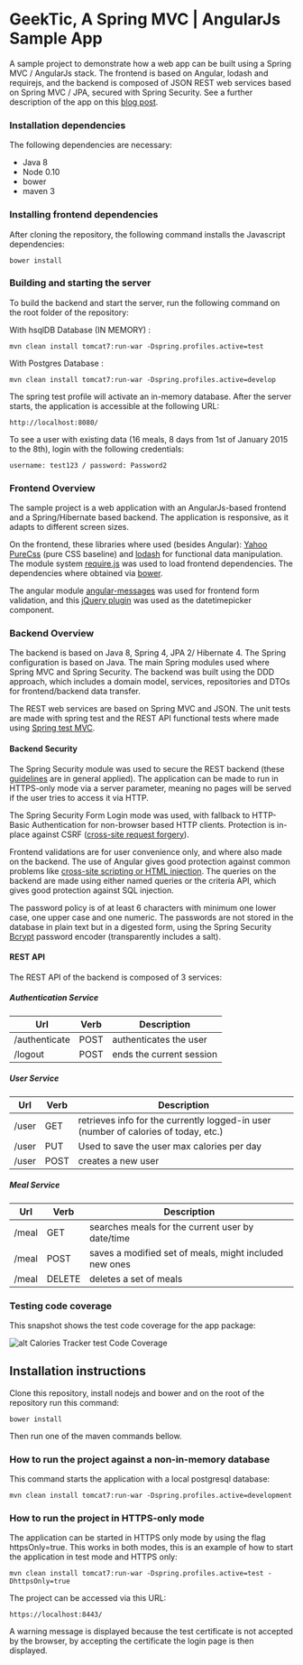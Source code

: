 # GeekTic, A Spring MVC | AngularJs Sample App #

A sample project to demonstrate how a web app can be built using a Spring MVC / AngularJs stack. The frontend is based on Angular, lodash and requirejs, and the backend is composed of JSON REST web services based on Spring MVC / JPA, secured with Spring Security. See a further description of the app on this [blog post](http://blog.jhades.org/developing-a-modern-java-8-web-app-with-spring-mvc-and-angularjs/).

### Installation dependencies ###

The following dependencies are necessary: 

 - Java 8
 - Node 0.10
 - bower
 - maven 3

### Installing frontend dependencies ###

After cloning the repository, the following command installs the Javascript dependencies:

    bower install

### Building and starting the server ###

To build the backend and start the server, run the following command on the root folder of the repository:

With hsqlDB Database (IN MEMORY) :

    mvn clean install tomcat7:run-war -Dspring.profiles.active=test
 
 With Postgres Database :
 
    mvn clean install tomcat7:run-war -Dspring.profiles.active=develop

The spring test profile will activate an in-memory database. After the server starts, the application is accessible at the following URL:

    http://localhost:8080/

To see a user with existing data (16 meals, 8 days from 1st of January 2015 to the 8th), login with the following credentials:

    username: test123 / password: Password2

### Frontend Overview ###

The sample project is a web application with an AngularJs-based frontend and a Spring/Hibernate based backend. The application is responsive, as it adapts to different screen sizes.

On the frontend, these libraries where used (besides Angular):  [Yahoo PureCss](http://http://purecss.io/) (pure CSS baseline)  and [lodash](https://lodash.com/) for functional data manipulation. The module system [require.js](http://requirejs.org/) was used to load frontend dependencies. The dependencies where  obtained via [bower](http://bower.io/).

The angular module [angular-messages](https://egghead.io/lessons/angularjs-introduction-to-ng-messages-for-angularjs) was used for frontend form validation, and this [jQuery plugin](http://plugins.jquery.com/datetimepicker/) was used as the datetimepicker component. 

### Backend Overview ###

The backend is based on Java 8, Spring 4, JPA 2/ Hibernate 4. The Spring configuration is based on Java. The main Spring modules used where Spring MVC and Spring Security. The backend was built using the DDD approach, which includes a domain model, services, repositories and DTOs for frontend/backend data transfer. 

The REST web services are based on Spring MVC and JSON. The unit tests are made with spring test and the REST API functional tests where made using [Spring test MVC](http://docs.spring.io/spring/docs/current/spring-framework-reference/html/testing.html#spring-mvc-test-framework).

#### Backend Security ####

The Spring Security module was used to secure the REST backend (these [guidelines](https://www.owasp.org/index.php/REST_Security_Cheat_Sheet) are in general applied). The application can be made to run in HTTPS-only mode via a server parameter, meaning no pages will be served if the user tries to access it via HTTP.

The Spring Security Form Login mode was used, with fallback to HTTP-Basic Authentication for non-browser based HTTP clients. Protection is in-place against CSRF ([cross-site request forgery](https://www.owasp.org/index.php/Cross-Site_Request_Forgery_%28CSRF%29)). 

Frontend validations are for user convenience only, and where also made on the backend. The use of Angular gives good protection against common problems like [cross-site scripting or HTML injection](https://docs.angularjs.org/misc/faq). The queries on the backend are made using either named queries or the criteria API, which gives good protection against SQL injection.

The password policy is of at least 6 characters with minimum one lower case, one upper case and one numeric. The passwords are not stored in the database in plain text but in a digested form, using the Spring Security [Bcrypt](http://docs.spring.io/autorepo/docs/spring-security/3.2.0.RELEASE/apidocs/org/springframework/security/crypto/bcrypt/BCryptPasswordEncoder.html) password encoder (transparently includes a salt).

#### REST API ####

The REST API of the backend is composed of 3 services:

##### Authentication Service #####

Url           |Verb          | Description
--------------|------------- | -------------
/authenticate |POST          | authenticates the user
/logout |POST          | ends the current session


##### User Service #####

Url           |Verb          | Description
--------------|------------- | -------------
/user         |GET          | retrieves info for the currently logged-in user (number of calories of today, etc.) 
/user| PUT| Used to save the user max calories per day
/user|POST| creates a new user



##### Meal Service #####

Url           |Verb          | Description
--------------|------------- | -------------
/meal         |GET          | searches meals for the current user by date/time
/meal|POST|saves a modified set of meals, might included new ones
/meal|DELETE| deletes a set of meals




### Testing code coverage ###

This snapshot shows the test code coverage for the app package:

![alt Calories Tracker test Code Coverage](http://d2huq83j2o5dyd.cloudfront.net/CodeCoverage.png)

## Installation instructions

Clone this repository, install nodejs and bower and on the root of the repository run this command:

    bower install
    
Then run one of the maven commands bellow. 

### How to run the project against a non-in-memory database ###

This command starts the application with a local postgresql database:

    mvn clean install tomcat7:run-war -Dspring.profiles.active=development

### How to run the project in HTTPS-only mode ###

The application can be started in HTTPS only mode by using the flag httpsOnly=true. This works in both modes, this is an example of how to start the application in test mode and HTTPS only:

    mvn clean install tomcat7:run-war -Dspring.profiles.active=test -DhttpsOnly=true

The project can be accessed via this URL:

    https://localhost:8443/
    
A warning message is displayed because the test certificate is not accepted by the browser, by accepting the certificate the login page is then displayed.
